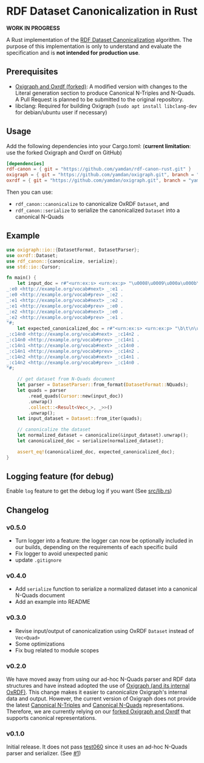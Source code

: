 # RDF Dataset Canonicalization in Rust

**WORK IN PROGRESS**

A Rust implementation of the [RDF Dataset Canonicalization](https://www.w3.org/TR/rdf-canon/) algorithm.
The purpose of this implementation is only to understand and evaluate the specification and is **not intended for production use**.

## Prerequisites

- [Oxigraph and Oxrdf (forked)](https://github.com/yamdan/oxigraph): A modified version with changes to the Literal generation section to produce Canonical N-Triples and N-Quads. A Pull Request is planned to be submitted to the original repository.
- libclang: Required for building Oxigraph (`sudo apt install libclang-dev` for debian/ubuntu user if necessary)

## Usage

Add the following dependencies into your Cargo.toml:
(**current limitation**: use the forked Oxigraph and Oxrdf on GitHub)

```toml
[dependencies]
rdf-canon = { git = "https://github.com/yamdan/rdf-canon-rust.git" }
oxigraph = { git = "https://github.com/yamdan/oxigraph.git", branch = "yamdan-canonical-escaping" }
oxrdf = { git = "https://github.com/yamdan/oxigraph.git", branch = "yamdan-canonical-escaping" }
```

Then you can use:
- `rdf_canon::canonicalize` to canonicalize OxRDF `Dataset`, and
- `rdf_canon::serialize` to serialize the canonicalized `Dataset` into a canonical N-Quads

## Example

```rust
use oxigraph::io::{DatasetFormat, DatasetParser};
use oxrdf::Dataset;
use rdf_canon::{canonicalize, serialize};
use std::io::Cursor;

fn main() {
    let input_doc = r#"<urn:ex:s> <urn:ex:p> "\u0008\u0009\u000a\u000b\u000c\u000d\u0022\u005c\u007f" .  # test for canonical N-Quads
_:e0 <http://example.org/vocab#next> _:e1 .
_:e0 <http://example.org/vocab#prev> _:e2 .
_:e1 <http://example.org/vocab#next> _:e2 .
_:e1 <http://example.org/vocab#prev> _:e0 .
_:e2 <http://example.org/vocab#next> _:e0 .
_:e2 <http://example.org/vocab#prev> _:e1 .
"#;
    let expected_canonicalized_doc = r#"<urn:ex:s> <urn:ex:p> "\b\t\n\u000B\f\r\"\\\u007F" .
_:c14n0 <http://example.org/vocab#next> _:c14n2 .
_:c14n0 <http://example.org/vocab#prev> _:c14n1 .
_:c14n1 <http://example.org/vocab#next> _:c14n0 .
_:c14n1 <http://example.org/vocab#prev> _:c14n2 .
_:c14n2 <http://example.org/vocab#next> _:c14n1 .
_:c14n2 <http://example.org/vocab#prev> _:c14n0 .
"#;

    // get dataset from N-Quads document
    let parser = DatasetParser::from_format(DatasetFormat::NQuads);
    let quads = parser
        .read_quads(Cursor::new(input_doc))
        .unwrap()
        .collect::<Result<Vec<_>, _>>()
        .unwrap();
    let input_dataset = Dataset::from_iter(quads);

    // canonicalize the dataset
    let normalized_dataset = canonicalize(&input_dataset).unwrap();
    let canonicalized_doc = serialize(normalized_dataset);

    assert_eq!(canonicalized_doc, expected_canonicalized_doc);
}
```

## Logging feature (for debug)

Enable `log` feature to get the debug log if you want (See [src/lib.rs](src/lib.rs))

## Changelog

### v0.5.0

- Turn logger into a feature: the logger can now be optionally included in our builds, depending on the requirements of each specific build
- Fix logger to avoid unexpected panic
- update `.gitignore`

### v0.4.0

- Add `serialize` function to serialize a normalized dataset into a canonical N-Quads document
- Add an example into README

### v0.3.0

- Revise input/output of canonicalization using OxRDF `Dataset` instead of `Vec<Quad>`
- Some optimizations
- Fix bug related to module scopes

### v0.2.0

We have moved away from using our ad-hoc N-Quads parser and RDF data structures and have instead adopted the use of [Oxigraph (and its internal OxRDF)](https://github.com/oxigraph/oxigraph).
This change makes it easier to canonicalize Oxigraph's internal data and output.
However, the current version of Oxigraph does not provide the latest [Canonical N-Triples](https://w3c.github.io/rdf-n-triples/spec/#canonical-ntriples) and [Canonical N-Quads](https://w3c.github.io/rdf-n-quads/spec/#canonical-quads) representations.
Therefore, we are currently relying on our [forked Oxigraph and Oxrdf](https://github.com/yamdan/oxigraph) that supports canonical representations.

### v0.1.0

Initial release. It does not pass [test060](https://w3c.github.io/rdf-canon/tests/#manifest-urdna2015#test060) since it uses an ad-hoc N-Quads parser and serializer. (See [#1](https://github.com/yamdan/rdf-canon-rust/issues/1))
